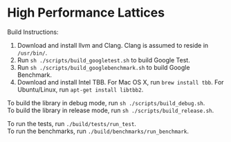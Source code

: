 # High Performance Lattices
Build Instructions:

1. Download and install llvm and Clang. Clang is assumed to reside in `/usr/bin/`.
2. Run `sh ./scripts/build_googletest.sh` to build Google Test.
3. Run `sh ./scripts/build_googlebenchmark.sh` to build Google Benchmark.
3. Download and install Intel TBB. For Mac OS X, run `brew install tbb`. For Ubuntu/Linux, run `apt-get install libtbb2`.

To build the library in debug mode, run `sh ./scripts/build_debug.sh`.<br />
To build the library in release mode, run `sh ./scripts/build_release.sh`.

To run the tests, run `./build/tests/run_test`.<br />
To run the benchmarks, run `./build/benchmarks/run_benchmark`.

